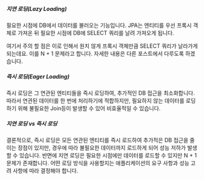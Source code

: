 ##### 지연 로딩(Lazy Loading)
필요한 시점에 DB에서 데이터를 불러오는 기능입니다. JPA는 엔티티를 우선 프록시 객체로 가져온 뒤 필요한 시점에 DB에 SELECT 쿼리를 날려
가져오게 됩니다.

여기서 주의 할 점은 이로 인해서 원치 않게 프록시 객체만큼 SELECT 쿼리가 날라가게 되는데요. 이를 N + 1 문제라고 합니다.
자세한 내용은 다른 포스트에서 다루도록 하겠습니다.

##### 즉시 로딩(Eager Loading)
즉시 로딩은 그 연관된 엔티티들을 즉시 로딩하여, 추가적인 DB 접근을 최소화합니다. 따라서 연관된 데이터를 한 번에 처리하기에 적합하지만,
필요하지 않는 데이터를 로딩하기 위해 불필요한 Join등이 발생할 수 있어 비효율적일 수 있습니다.


##### 지연 로딩 vs 즉시 로딩
결론적으로, 즉시 로딩은 모든 연관된 엔티티를 즉시 로드하여 추가적은 DB 접근을 줄이는 장점이 있지만,
경우에 따라 불필요한 데이터까지 로드하게 되어 성능 저하가 발생할 수 있습니다. 반면에 지연 로딩은 필요한 시점에만 데이터를 로드할 수 있지만 N + 1문제가 존재합니다.
어떤 로딩 방식을 사용할지는 애플리케이션의 요구 사항과 성능 고려 사항에 따라 결정해야 합니다.
